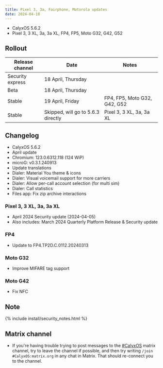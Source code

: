 ```yaml
---
title: Pixel 3, 3a, Fairphone, Motorola updates
date: 2024-04-18
---
```


* CalyxOS 5.6.2
* Pixel 3, 3 XL, 3a, 3a XL, FP4, FP5, Moto G32, G42, G52

## Rollout

| Release channel  | Date   | Notes |
| ---------------- | ------ | ------ |
| Security express | 18 April, Thursday | |
| Beta | 18 April, Thursday | |
| Stable | 19 April, Friday | FP4, FP5, Moto G32, G42, G52 |
| Stable | Skipped, will go to 5.6.3 directly | Pixel 3, 3 XL, 3a, 3a XL |

## Changelog
* CalyxOS 5.6.2
* April update
* Chromium: 123.0.6312.118 (124 WiP)
* microG: v0.3.1.240913
* Update translations
* Dialer: Material You theme & icons
* Dialer: Visual voicemail support for more carriers
* Dialer: Allow per-call account selection (for multi sim)
* Dialer: Call statistics
* Files app: Fix zip archive interactions

### Pixel 3, 3 XL, 3a, 3a XL
* April 2024 Security update (2024-04-05)
* Also includes: March 2024 Quarterly Platform Release & Security update

### FP4
* Update to FP4.TP2D.C.0112.20240313

### Moto G32
* Improve MIFARE tag support

### Moto G42
* Fix NFC

## Note

{% include install/security_notes.html %}

## Matrix channel

* If you're having trouble trying to post messages to the [#CalyxOS](https://matrix.to/#/#CalyxOS:matrix.org) matrix channel, try to leave the channel if possible, and then try writing `/join #CalyxOS:matrix.org` in any chat in Matrix. That should re-connect you to the channel.
